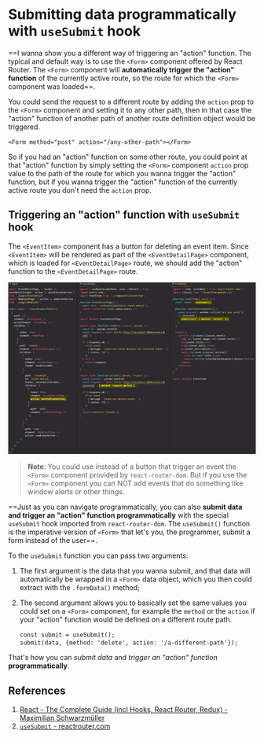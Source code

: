 # Submitting data programmatically with `useSubmit` hook

==I wanna show you a different way of triggering an "action" function. The typical and default way is to use the `<Form>` component offered by React Router. The `<Form>` component will **automatically trigger the "action" function** of the currently active route, so the route for which the `<Form>` component was loaded==.

You could send the request to a different route by adding the `action` prop to the `<Form>` component and setting it to any other path, then in that case the "action" function of another path of another route definition object would be triggered.

```react
<Form method="post" action="/any-other-path"></Form>
```

So if you had an "action" function on some other route, you could point at that "action" function by simply setting the `<Form>` component `action` prop value to the path of the route for which you wanna trigger the "action" function, but if you wanna trigger the "action" function of the currently active route you don't need the `action` prop.

## Triggering an "action" function with `useSubmit` hook

The `<EventItem>` component has a button for deleting an event item. Since `<EventItem>` will be rendered as part of the `<EventDetailPage>` component, which is loaded for `<EventDetailPage>` route, we should add the "action" function to  the `<EventDetailPage>` route.

![Submitting_data_programmatically_with_useSubmit](../../img/Submitting_data_programmatically_with_useSubmit.jpg)

> **Note**: You could use instead of a button that trigger an event the `<Form>` component provided by `react-router-dom`. But if you use the `<Form>` component you can NOT add events that do something like window alerts or other things.

==Just as you can navigate programmatically, you can also **submit data and trigger an "action" function programmatically** with the special `useSubmit` hook imported from `react-router-dom`. The `useSubmit()` function is the imperative version of `<Form>` that let's you, the programmer, submit a form instead of the user==.

To the `useSubmit` function you can pass two arguments:

1. The first argument is the data that you wanna submit, and that data will automatically be wrapped in a `<Form>` data object, which you then could extract with the `.formData()` method;

2. The second argument allows you to basically set the same values you could set on a `<Form>` component, for example the `method` or the `action` if your "action" function would be defined on a different route path.

   ```react
   const submit = useSubmit();
   submit(data, {method: 'delete', action: '/a-different-path'});
   ```

That's how you can _submit data_ and _trigger an "action" function_ **programmatically**.

## References

1. [React - The Complete Guide (incl Hooks, React Router, Redux) - Maximilian Schwarzmüller](https://www.udemy.com/course/react-the-complete-guide-incl-redux/)
1. [`useSubmit` - reactrouter.com](https://reactrouter.com/en/main/hooks/use-submit)
